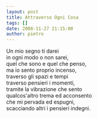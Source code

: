 ```yaml
---
layout: post
title: Attraverso Ogni Cosa
tags: []
date: 2008-11-27 21:15:00
author: pietro
---
```

Un mio segno ti darei<br/>in ogni modo o non sarei,<br/>quel che sono e quel che penso,<br/>ma io sento proprio incenso,<br/>traverso gli spazi e tempi<br/>traverso pensieri i momenti,<br/>tramite la vibrazione che sento<br/>qualcos'altro trema ed acconsento<br/>che mi pervada ed espugni,<br/>scacciando altri i pensieri indegni.

